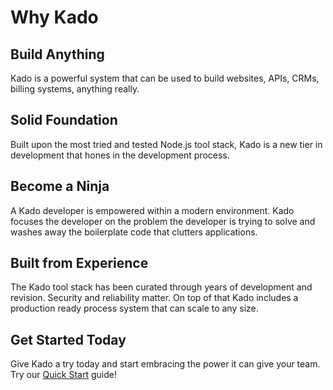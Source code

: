 # Why Kado

## Build Anything

Kado is a powerful system that can be used to build websites, APIs, CRMs,
billing systems, anything really.

## Solid Foundation

Built upon the most tried and tested Node.js tool stack, Kado is a new tier in
development that hones in the development process.

## Become a Ninja

A Kado developer is empowered within a modern environment. Kado focuses the
developer on the problem the developer is trying to solve and washes away the
boilerplate code that clutters applications.

## Built from Experience

The Kado tool stack has been curated through years of development and revision.
Security and reliability matter. On top of that Kado includes a production ready
process system that can scale to any size.

## Get Started Today

Give Kado a try today and start embracing the power it can give your team.
Try our [Quick Start](../guides/QuickStart.md) guide!
